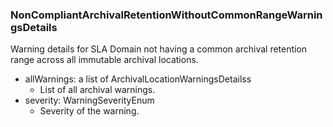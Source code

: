 ### NonCompliantArchivalRetentionWithoutCommonRangeWarningsDetails
Warning details for SLA Domain not having a common archival retention range across all immutable archival locations.

- allWarnings: a list of ArchivalLocationWarningsDetailss
  - List of all archival warnings.
- severity: WarningSeverityEnum
  - Severity of the warning.
